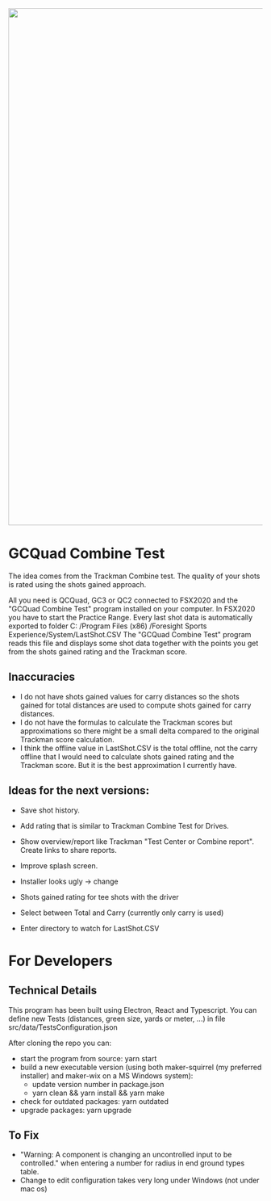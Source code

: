 <img src="https://github.com/christianrehn/GCQuadCombineTest/blob/master/screenshots/220106_GCQuadCombineTest_OneShot.png" width="1024">

# GCQuad Combine Test

The idea comes from the Trackman Combine test. The quality of your shots is rated using the shots gained approach.

All you need is QCQuad, GC3 or QC2 connected to FSX2020 and the "GCQuad Combine Test" program installed on your
computer. In FSX2020 you have to start the Practice Range. Every last shot data is automatically exported to folder C:
/Program Files (x86)
/Foresight Sports Experience/System/LastShot.CSV The "GCQuad Combine Test" program reads this file and displays some
shot data together with the points you get from the shots gained rating and the Trackman score.

## Inaccuracies

* I do not have shots gained values for carry distances so the shots gained for total distances are used to compute
  shots gained for carry distances.
* I do not have the formulas to calculate the Trackman scores but approximations so there might be a small delta
  compared to the original Trackman score calculation.
* I think the offline value in LastShot.CSV is the total offline, not the carry offline that I would need to calculate
  shots gained rating and the Trackman score. But it is the best approximation I currently have.

## Ideas for the next versions:

* Save shot history.
* Add rating that is similar to Trackman Combine Test for Drives.
* Show overview/report like Trackman "Test Center or Combine report". Create links to share reports.
* Improve splash screen.

* Installer looks ugly -> change
* Shots gained rating for tee shots with the driver
* Select between Total and Carry (currently only carry is used)
* Enter directory to watch for LastShot.CSV

# For Developers

## Technical Details

This program has been built using Electron, React and Typescript. You can define new Tests (distances, green size, yards
or meter, ...) in file src/data/TestsConfiguration.json

After cloning the repo you can:

* start the program from source: yarn start
* build a new executable version (using both maker-squirrel (my preferred installer) and maker-wix on a MS Windows
  system):
    * update version number in package.json
    * yarn clean && yarn install && yarn make
* check for outdated packages: yarn outdated
* upgrade packages: yarn upgrade

## To Fix

* "Warning: A component is changing an uncontrolled input to be controlled." when entering a number for radius in end
  ground types table.
* Change to edit configuration takes very long under Windows (not under mac os)
